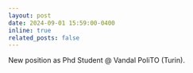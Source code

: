 ```yaml
---
layout: post
date: 2024-09-01 15:59:00-0400
inline: true
related_posts: false
---
```


New position as Phd Student @ Vandal PoliTO (Turin).